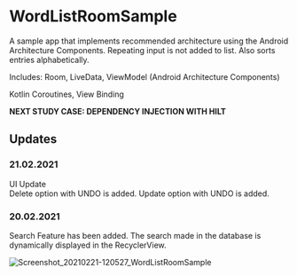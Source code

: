# WordListRoomSample
A sample app that implements recommended architecture using the Android Architecture Components.
Repeating input is not added to list. Also sorts entries alphabetically.
  

Includes: 
Room, LiveData, ViewModel (Android Architecture Components)
  
Kotlin Coroutines,
View Binding

  
**NEXT STUDY CASE: DEPENDENCY INJECTION WITH HILT** 
  

## Updates
  ### 21.02.2021
  UI Update  
  Delete option with UNDO is added.
  Update option with UNDO is added.  
    
  ### 20.02.2021
  Search Feature has been added. The search made in the database is dynamically displayed in the RecyclerView.
   
![Screenshot_20210221-120527_WordListRoomSample](https://user-images.githubusercontent.com/43733328/108620450-5b636600-743d-11eb-9f6f-5ce0d60454d8.jpg)




